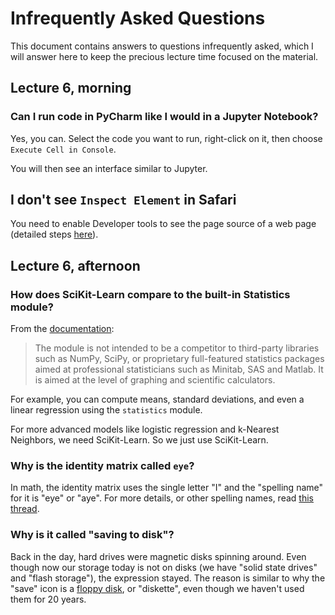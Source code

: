 # Infrequently Asked Questions

This document contains answers to questions infrequently asked, which I will answer here to keep the precious lecture time focused on the material.

## Lecture 6, morning

### Can I run code in PyCharm like I would in a Jupyter Notebook?

Yes, you can. Select the code you want to run, right-click on it, then choose `Execute Cell in Console`.

You will then see an interface similar to Jupyter.

## I don't see `Inspect Element` in Safari

You need to enable Developer tools to see the page source of a web page (detailed steps [here](https://www.howtogeek.com/721416/how-to-turn-on-the-develop-menu-in-safari-on-mac/)).

## Lecture 6, afternoon

### How does SciKit-Learn compare to the built-in Statistics module?

From the [documentation](https://docs.python.org/3/library/statistics.html):

> The module is not intended to be a competitor to third-party libraries such as NumPy, SciPy, or proprietary full-featured statistics packages aimed at professional statisticians such as Minitab, SAS and Matlab. It is aimed at the level of graphing and scientific calculators.

For example, you can compute means, standard deviations, and even a linear regression using the `statistics` module.

For more advanced models like logistic regression and k-Nearest Neighbors, we need SciKit-Learn. So we just use SciKit-Learn.

### Why is the identity matrix called `eye`?

In math, the identity matrix uses the single letter "I" and the "spelling name" for it is "eye" or "aye". For more details, or other spelling names, read [this thread](https://math.stackexchange.com/questions/3028394/what-is-the-motivation-behind-naming-identity-matrix-as-eye).

### Why is it called "saving to disk"?

Back in the day, hard drives were magnetic disks spinning around. Even though now our storage today is not on disks (we have "solid state drives" and "flash storage"), the expression stayed. The reason is similar to why the "save" icon is a [floppy disk](https://en.wikipedia.org/wiki/Diskette), or "diskette", even though we haven't used them for 20 years.
